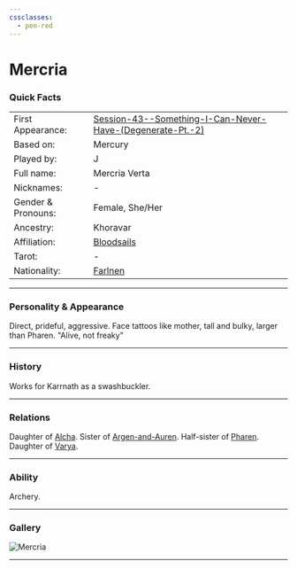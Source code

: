 ```yaml
---
cssclasses:
  - pen-red
---
```

# Mercria
### Quick Facts

|                    |                                                                                                                                                |
| ------------------ | ---------------------------------------------------------------------------------------------------------------------------------------------- |
| First Appearance:  | [Session-43--Something-I-Can-Never-Have-(Degenerate-Pt.-2)](../../-Session-Notes/Session-43--Something-I-Can-Never-Have-(Degenerate-Pt.-2).md) |
| Based on:          | Mercury                                                                                                                                        |
| Played by:         | J                                                                                                                                              |
| Full name:         | Mercria Verta                                                                                                                                  |
| Nicknames:         | -                                                                                                                                              |
| Gender & Pronouns: | Female, She/Her                                                                                                                                |
| Ancestry:          | Khoravar                                                                                                                                       |
| Affiliation:       | [Bloodsails](../../-Groups/Bloodsails.md)                                                                                                      |
| Tarot:             | -                                                                                                                                              |
| Nationality:       | [Farlnen](../../-Locations--Planes/Farlnen.md)                                                                                                 |
***
### Personality & Appearance
Direct, prideful, aggressive. Face tattoos like mother, tall and bulky, larger than Pharen.
"Alive, not freaky"

***
### History
Works for Karrnath as a swashbuckler.

***
### Relations
Daughter of [Alcha](Alcha.md).
Sister of [Argen-and-Auren](Argen-and-Auren.md).
Half-sister of [Pharen](../Pharen.md).
Daughter of [Varya](Varya.md).


***
### Ability
Archery.

***
### Gallery

![Mercria](../../../../../../99%20-%20META/attachments/Mercria.png)

***
